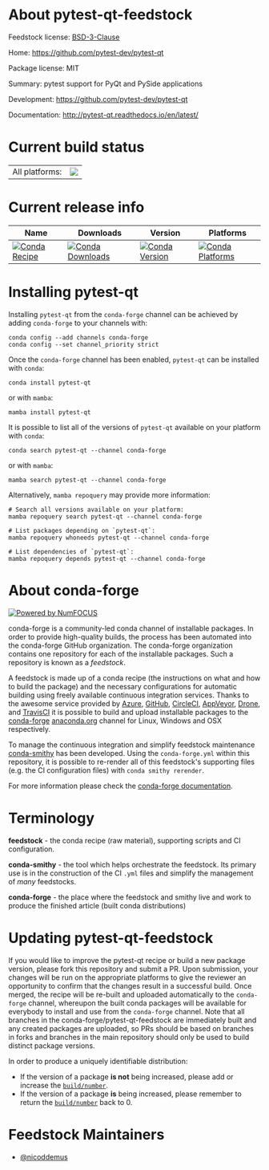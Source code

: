 About pytest-qt-feedstock
=========================

Feedstock license: [BSD-3-Clause](https://github.com/conda-forge/pytest-qt-feedstock/blob/main/LICENSE.txt)

Home: https://github.com/pytest-dev/pytest-qt

Package license: MIT

Summary: pytest support for PyQt and PySide applications

Development: https://github.com/pytest-dev/pytest-qt

Documentation: http://pytest-qt.readthedocs.io/en/latest/

Current build status
====================


<table><tr><td>All platforms:</td>
    <td>
      <a href="https://dev.azure.com/conda-forge/feedstock-builds/_build/latest?definitionId=3289&branchName=main">
        <img src="https://dev.azure.com/conda-forge/feedstock-builds/_apis/build/status/pytest-qt-feedstock?branchName=main">
      </a>
    </td>
  </tr>
</table>

Current release info
====================

| Name | Downloads | Version | Platforms |
| --- | --- | --- | --- |
| [![Conda Recipe](https://img.shields.io/badge/recipe-pytest--qt-green.svg)](https://anaconda.org/conda-forge/pytest-qt) | [![Conda Downloads](https://img.shields.io/conda/dn/conda-forge/pytest-qt.svg)](https://anaconda.org/conda-forge/pytest-qt) | [![Conda Version](https://img.shields.io/conda/vn/conda-forge/pytest-qt.svg)](https://anaconda.org/conda-forge/pytest-qt) | [![Conda Platforms](https://img.shields.io/conda/pn/conda-forge/pytest-qt.svg)](https://anaconda.org/conda-forge/pytest-qt) |

Installing pytest-qt
====================

Installing `pytest-qt` from the `conda-forge` channel can be achieved by adding `conda-forge` to your channels with:

```
conda config --add channels conda-forge
conda config --set channel_priority strict
```

Once the `conda-forge` channel has been enabled, `pytest-qt` can be installed with `conda`:

```
conda install pytest-qt
```

or with `mamba`:

```
mamba install pytest-qt
```

It is possible to list all of the versions of `pytest-qt` available on your platform with `conda`:

```
conda search pytest-qt --channel conda-forge
```

or with `mamba`:

```
mamba search pytest-qt --channel conda-forge
```

Alternatively, `mamba repoquery` may provide more information:

```
# Search all versions available on your platform:
mamba repoquery search pytest-qt --channel conda-forge

# List packages depending on `pytest-qt`:
mamba repoquery whoneeds pytest-qt --channel conda-forge

# List dependencies of `pytest-qt`:
mamba repoquery depends pytest-qt --channel conda-forge
```


About conda-forge
=================

[![Powered by
NumFOCUS](https://img.shields.io/badge/powered%20by-NumFOCUS-orange.svg?style=flat&colorA=E1523D&colorB=007D8A)](https://numfocus.org)

conda-forge is a community-led conda channel of installable packages.
In order to provide high-quality builds, the process has been automated into the
conda-forge GitHub organization. The conda-forge organization contains one repository
for each of the installable packages. Such a repository is known as a *feedstock*.

A feedstock is made up of a conda recipe (the instructions on what and how to build
the package) and the necessary configurations for automatic building using freely
available continuous integration services. Thanks to the awesome service provided by
[Azure](https://azure.microsoft.com/en-us/services/devops/), [GitHub](https://github.com/),
[CircleCI](https://circleci.com/), [AppVeyor](https://www.appveyor.com/),
[Drone](https://cloud.drone.io/welcome), and [TravisCI](https://travis-ci.com/)
it is possible to build and upload installable packages to the
[conda-forge](https://anaconda.org/conda-forge) [anaconda.org](https://anaconda.org/)
channel for Linux, Windows and OSX respectively.

To manage the continuous integration and simplify feedstock maintenance
[conda-smithy](https://github.com/conda-forge/conda-smithy) has been developed.
Using the ``conda-forge.yml`` within this repository, it is possible to re-render all of
this feedstock's supporting files (e.g. the CI configuration files) with ``conda smithy rerender``.

For more information please check the [conda-forge documentation](https://conda-forge.org/docs/).

Terminology
===========

**feedstock** - the conda recipe (raw material), supporting scripts and CI configuration.

**conda-smithy** - the tool which helps orchestrate the feedstock.
                   Its primary use is in the construction of the CI ``.yml`` files
                   and simplify the management of *many* feedstocks.

**conda-forge** - the place where the feedstock and smithy live and work to
                  produce the finished article (built conda distributions)


Updating pytest-qt-feedstock
============================

If you would like to improve the pytest-qt recipe or build a new
package version, please fork this repository and submit a PR. Upon submission,
your changes will be run on the appropriate platforms to give the reviewer an
opportunity to confirm that the changes result in a successful build. Once
merged, the recipe will be re-built and uploaded automatically to the
`conda-forge` channel, whereupon the built conda packages will be available for
everybody to install and use from the `conda-forge` channel.
Note that all branches in the conda-forge/pytest-qt-feedstock are
immediately built and any created packages are uploaded, so PRs should be based
on branches in forks and branches in the main repository should only be used to
build distinct package versions.

In order to produce a uniquely identifiable distribution:
 * If the version of a package **is not** being increased, please add or increase
   the [``build/number``](https://docs.conda.io/projects/conda-build/en/latest/resources/define-metadata.html#build-number-and-string).
 * If the version of a package **is** being increased, please remember to return
   the [``build/number``](https://docs.conda.io/projects/conda-build/en/latest/resources/define-metadata.html#build-number-and-string)
   back to 0.

Feedstock Maintainers
=====================

* [@nicoddemus](https://github.com/nicoddemus/)

